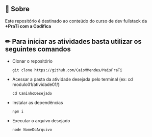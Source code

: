 ## 📌 Sobre

Este repositório é destinado ao conteúdo do curso de dev fullstack da **+PraTi com a Codifica**

## ✏ Para iniciar as atividades basta utilizar os seguintes comandos

- Clonar o repositório
    <pre><code>git clone https://github.com/CaioMMendes/MaisPraTi</code></pre>

- Acessar a pasta da atividade desejada pelo terminal (ex: cd modulo01/atividade01/)
    <pre><code>cd CaminhoDesejado</code></pre>

- Instalar as dependências
    <pre><code>npm i</code></pre>

- Executar o arquivo desejado
    <pre><code>node NomeDoArquivo</code></pre>
